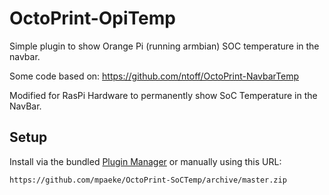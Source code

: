 # OctoPrint-OpiTemp

Simple plugin to show Orange Pi (running armbian) SOC temperature in the navbar.

Some code based on: https://github.com/ntoff/OctoPrint-NavbarTemp 

Modified for RasPi Hardware to permanently show SoC Temperature in the NavBar.

## Setup

Install via the bundled [Plugin Manager](https://github.com/foosel/OctoPrint/wiki/Plugin:-Plugin-Manager)
or manually using this URL:

    https://github.com/mpaeke/OctoPrint-SoCTemp/archive/master.zip
